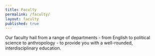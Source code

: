 ```yaml
---
title: Faculty
permalink: /faculty/
layout: faculty
published: true
---
```

Our faculty hail from a range of departments - from English to political science to anthropology - to provide you with a well-rounded, interdisciplinary education.  